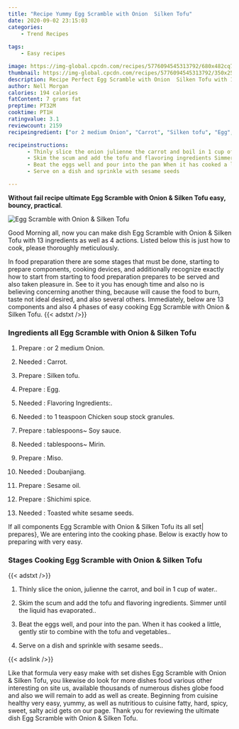 ```yaml
---
title: "Recipe Yummy Egg Scramble with Onion  Silken Tofu"
date: 2020-09-02 23:15:03
categories:
    - Trend Recipes
    
tags:
    - Easy recipes

image: https://img-global.cpcdn.com/recipes/5776094545313792/680x482cq70/egg-scramble-with-onion-silken-tofu-recipe-main-photo.jpg
thumbnail: https://img-global.cpcdn.com/recipes/5776094545313792/350x250cq70/egg-scramble-with-onion-silken-tofu-recipe-main-photo.jpg
description: Recipe Perfect Egg Scramble with Onion  Silken Tofu with 13 ingredients and 4 stages of easy cooking.
author: Nell Morgan
calories: 194 calories
fatContent: 7 grams fat
preptime: PT32M
cooktime: PT1H
ratingvalue: 3.1
reviewcount: 2159
recipeingredient: ["or 2 medium Onion", "Carrot", "Silken tofu", "Egg", "Flavoring Ingredients", "to 1 teaspoon Chicken soup stock granules", "tablespoons Soy sauce", "tablespoons Mirin", "Miso", "Doubanjiang", "Sesame oil", "Shichimi spice", "Toasted white sesame seeds"]

recipeinstructions: 
      - Thinly slice the onion julienne the carrot and boil in 1 cup of water 
      - Skim the scum and add the tofu and flavoring ingredients Simmer until the liquid has evaporated 
      - Beat the eggs well and pour into the pan When it has cooked a little gently stir to combine with the tofu and vegetables 
      - Serve on a dish and sprinkle with sesame seeds

---
```




**Without fail recipe ultimate Egg Scramble with Onion &amp; Silken Tofu easy, bouncy, practical**. 


![Egg Scramble with Onion &amp; Silken Tofu](https://img-global.cpcdn.com/recipes/5776094545313792/680x482cq70/egg-scramble-with-onion-silken-tofu-recipe-main-photo.jpg "Egg Scramble with Onion &amp; Silken Tofu")




Good Morning all, now you can make dish Egg Scramble with Onion &amp; Silken Tofu with 13 ingredients as well as 4 actions. Listed below this is just how to cook, please thoroughly meticulously.

In food preparation there are some stages that must be done, starting to prepare components, cooking devices, and additionally recognize exactly how to start from starting to food preparation prepares to be served and also taken pleasure in. See to it you has enough time and also no is believing concerning another thing, because will cause the food to burn, taste not ideal desired, and also several others. Immediately, below are 13 components and also 4 phases of easy cooking Egg Scramble with Onion &amp; Silken Tofu.
{{< adstxt />}}

### Ingredients all Egg Scramble with Onion &amp; Silken Tofu


1. Prepare  : or 2 medium Onion.

1. Needed  : Carrot.

1. Prepare  : Silken tofu.

1. Prepare  : Egg.

1. Needed  : Flavoring Ingredients:.

1. Needed  : to 1 teaspoon Chicken soup stock granules.

1. Prepare  : tablespoons~ Soy sauce.

1. Needed  : tablespoons~ Mirin.

1. Prepare  : Miso.

1. Needed  : Doubanjiang.

1. Prepare  : Sesame oil.

1. Prepare  : Shichimi spice.

1. Needed  : Toasted white sesame seeds.



If all components Egg Scramble with Onion &amp; Silken Tofu its all set| prepares}, We are entering into the cooking phase. Below is exactly how to preparing with very easy.

### Stages Cooking Egg Scramble with Onion &amp; Silken Tofu

{{< adstxt />}}


1. Thinly slice the onion, julienne the carrot, and boil in 1 cup of water..



1. Skim the scum and add the tofu and flavoring ingredients. Simmer until the liquid has evaporated..



1. Beat the eggs well, and pour into the pan. When it has cooked a little, gently stir to combine with the tofu and vegetables..



1. Serve on a dish and sprinkle with sesame seeds..





{{< adslink />}}

Like that formula very easy make with set dishes Egg Scramble with Onion &amp; Silken Tofu, you likewise do look for more dishes food various other interesting on site us, available thousands of numerous dishes globe food and also we will remain to add as well as create. Beginning from cuisine healthy very easy, yummy, as well as nutritious to cuisine fatty, hard, spicy, sweet, salty acid gets on our page. Thank you for reviewing the ultimate dish Egg Scramble with Onion &amp; Silken Tofu.
